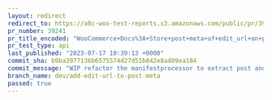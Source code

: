 ```yaml
---
layout: redirect
redirect_to: https://a8c-woo-test-reports.s3.amazonaws.com/public/pr/39241/api/index.html
pr_number: 39241
pr_title_encoded: "WooCommerce+Docs%3A+Store+post+meta+of+edit_url+on+posts+when+they+are+updated+or+created"
pr_test_type: api
last_published: "2023-07-17 10:39:13 +0000"
commit_sha: b9ba3977136b6575574d27d51b842e8ad09ea184
commit_message: "WIP refactor the manifestprocessor to extract post and category creat…"
branch_name: dev/add-edit-url-to-post-meta
passed: true
---
```

